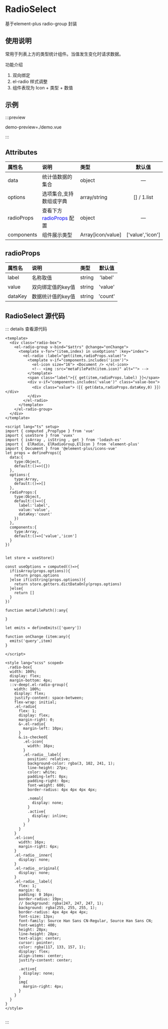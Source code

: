 

<script setup>

</script>
# RadioSelect
基于element-plus radio-group 封装
## 使用说明
常用于列表上方的类型统计组件。当值发生变化时请求数据。

功能介绍

1. 双向绑定
2. el-radio 样式调整
3. 组件表现为 Icon + 类型 + 数值


## 示例


:::preview 

demo-preview=./demo.vue

:::

## Attributes

| 属性名      | 说明        |  类型         |  默认值       | 
| :---        | :---   |   :---  |:----: |
| data   | 统计值数据的集合        | object      |—  |
| options   | 选项集合,支持数组或字典        | array/string      | []  /  1.list  |
| radioProps   | 查看下方  <span style="color:blue;">radioProps</span>  配置        | object      | —  |
| components   | 组件展示类型   | Array[icon/value]      | ['value','icon']  |

## radioProps

| 属性名      | 说明        |  类型         |  默认值       | 
| :---        | :---   |   :---  |:----: |
| label   | 名称取值       | string   |	'label' |
| value   | 双向绑定值的key值       | string   |	'value' |
| dataKey   | 数据统计值的key值       | string   |	'count' |

## RadioSelect 源代码
::: details 查看源代码

``` vue
<template>
  <div class="radio-box">
    <el-radio-group v-bind="$attrs" @change="onChange">
      <template v-for="(item,index) in useOptions" :key="index">
        <el-radio :label="get(item,radioProps.value)">
          <template v-if="components.includes('icon')">
            <el-icon size="16"> <Document /> </el-icon>
            <!-- <img :src="metaFilePath(item.icon)" alt=""> -->
          </template>
          <span class="label">{{ get(item,radioProps.label) }}</span>
          <div v-if="components.includes('value')" class="value-box">
            <div class="value">（{{ get(data,radioProps.dataKey,0) }}）</div>
          </div>
        </el-radio>
      </template>
    </el-radio-group>
  </div>
</template>

<script lang="ts" setup>
import { computed ,PropType } from 'vue'
import { useStore } from 'vuex'
import { isArray , isString , get } from 'lodash-es'
import {  ElRadio, ElRadioGroup,ElIcon } from 'element-plus'  
import { Document } from '@element-plus/icons-vue'
let props = defineProps({
  data:{
    type:Object,
    default:()=>({})
  },
  options:{
    type:Array,
    default:()=>[]
  },
  radioProps:{
    type:Object,
    default:()=>({
      label:'label',
      value:'value',
      dataKey:'count'
    })
  },
  components:{
    type:Array,
    default:()=>['value','icon']
  }
})


let store = useStore()

const useOptions = computed(()=>{
  if(isArray(props.options)){
    return props.options
  }else if(isString(props.options)){
    return store.getters.dictDataOnly(props.options)
  }else{
    return []
  }
})

function metaFilePath():any{

}

let emits = defineEmits(['query'])

function onChange (item:any){
  emits('query',item)
}

</script>

<style lang="scss" scoped>
 .radio-box{
  width: 100%;
  display: flex;
  margin-bottom: 4px;
  ::v-deep(.el-radio-group){
    width: 100%;
    display: flex;
    justify-content: space-between;
    flex-wrap: initial;
    .el-radio{
      flex: 1;
      display: flex;
      margin-right: 0;
      &~.el-radio{
        margin-left: 10px;
      }
      &.is-checked{
        .el-icon{
          width: 16px;
        }
        .el-radio__label{
          position: relative;
          background-color: rgba(3, 102, 241, 1);
          line-height: 27px;
          color: white;
          padding-left: 0px;
          padding-right: 0px;
          font-weight: 600;
          border-radius: 4px 4px 4px 4px;
   
          .nomal{
            display: none;
          }
          .active{
            display: inline;
          }
        }
      }
    }
    .el-icon{
      width: 16px;
      margin-right: 6px;
    }
    .el-radio__inner{
      display: none;
    }
    .el-radio__original{
      display: none;
    }
    .el-radio__label{
      flex: 1;
      margin: 0;
      padding: 0 16px;
      border-radius: 19px;
      // background: rgba(247, 247, 247, 1);
      background: rgba(255, 255, 255, 1);
      border-radius: 4px 4px 4px 4px;
      font-size: 13px;
      font-family: Source Han Sans CN-Regular, Source Han Sans CN;
      font-weight: 400;
      height: 28px;
      line-height: 28px;
      text-align: center;
      cursor: pointer;
      color: rgba(117, 133, 157, 1);
      display: flex;
      align-items: center;
      justify-content: center;

      .active{
        display: none;
      }
      img{
        margin-right: 4px;
      }
    }
  }
}
</style>


``` 


:::

<style module>
.button {
  color: red;
  font-weight: bold;
}
</style>
